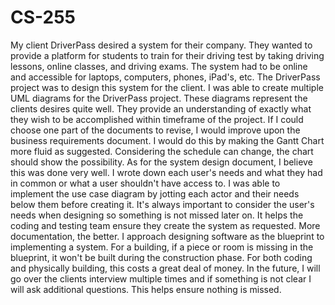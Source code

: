 # CS-255
My client DriverPass desired a system for their company. They wanted to provide a platform for students to train for their driving test by taking driving lessons, online classes, and driving exams. The system had to be online and accessible for laptops, computers, phones, iPad's, etc. The DriverPass project was to design this system for the client. 
I was able to create multiple UML diagrams for the DriverPass project. These diagrams represent the clients desires quite well. They provide an understanding of exactly what they wish to be accomplished within timeframe of the project.
If I could choose one part of the documents to revise, I would improve upon the business requirements document. I would do this by making the Gantt Chart more fluid as suggested. Considering the schedule can change, the chart should show the possibility. 
As for the system design document, I believe this was done very well. I wrote down each user's needs and what they had in common or what a user shouldn't have access to. I was able to implement the use case diagram by jotting each actor and their needs below them before creating it. It's always important to consider the user's needs when designing so something is not missed later on. It helps the coding and testing team ensure they create the system as requested. More documentation, the better.
I approach designing software as the blueprint to implementing a system. For a building, if a piece or room is missing in the blueprint, it won't be built during the construction phase. For both coding and physically building, this costs a great deal of money. In the future, I will go over the clients interview multiple times and if something is not clear I will ask additional questions. This helps ensure nothing is missed.
